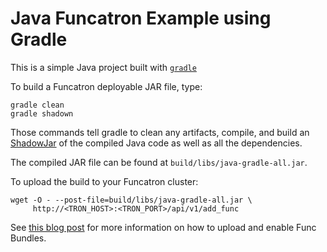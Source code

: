 # Java Funcatron Example using Gradle

This is a simple Java project built with [`gradle`](https://gradle.org/)

To build a Funcatron deployable JAR file, type:

```
gradle clean
gradle shadown
```

Those commands tell gradle to clean any artifacts, compile,
and build an [ShadowJar](https://github.com/johnrengelman/shadow)
of the compiled Java code as well as all the dependencies.

The compiled JAR file can be found at
`build/libs/java-gradle-all.jar`.

To upload the build to your Funcatron cluster:

```shell
wget -O - --post-file=build/libs/java-gradle-all.jar \
     http://<TRON_HOST>:<TRON_PORT>/api/v1/add_func
```

See [this blog post](https://blog.goodstuff.im/funcatron_mesos_now#upload-and-enable-the-code)
for more information on how to upload and enable Func Bundles.
